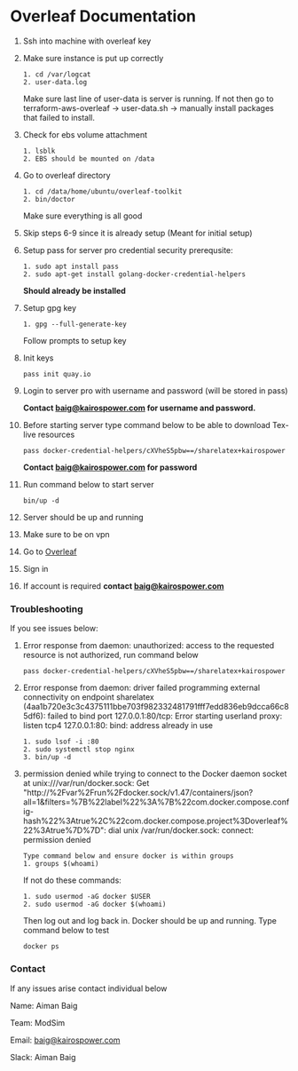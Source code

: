 # Overleaf Documentation

1. Ssh into machine with overleaf key
2. Make sure instance is put up correctly

   ```
   1. cd /var/logcat 
   2. user-data.log
   ```

   Make sure last line of user-data is server is running. If not then go to terraform-aws-overleaf -> user-data.sh -> manually install packages that failed to install.
3. Check for ebs volume attachment

   ```
   1. lsblk
   2. EBS should be mounted on /data
   ```
4. Go to overleaf directory

   ```
   1. cd /data/home/ubuntu/overleaf-toolkit
   2. bin/doctor
   ```

   Make sure everything is all good
5. Skip steps 6-9 since it is already setup (Meant for initial setup)
6. Setup pass for server pro credential security
   prerequsite:

   ```
   1. sudo apt install pass
   2. sudo apt-get install golang-docker-credential-helpers

   ```

   **Should already be installed**
7. Setup gpg key

   ```
   1. gpg --full-generate-key
   ```

   Follow prompts to setup key
8. Init keys

   ```
   pass init quay.io
   ```
9. Login to server pro with username and password (will be stored in pass)

   **Contact baig@kairospower.com for username and password.**
10. Before starting server type command below to be able to download Tex-live resources

    ```
    pass docker-credential-helpers/cXVheS5pbw==/sharelatex+kairospower
    ```

    **Contact baig@kairospower.com for password**
11. Run command below to start server

    ```
    bin/up -d
    ```
12. Server should be up and running
13. Make sure to be on vpn
14. Go to [Overleaf](overleaf.kairospower.com)
15. Sign in
16. If account is required **contact baig@kairospower.com**


### Troubleshooting

If you see issues below:

1. Error response from daemon: unauthorized: access to the requested resource is not authorized, run command below

   ```
   pass docker-credential-helpers/cXVheS5pbw==/sharelatex+kairospower
   ```
2. Error response from daemon: driver failed programming external connectivity on endpoint sharelatex (4aa1b720e3c3c4375111bbe703f982332481791fff7edd836eb9dcca66c85df6): failed to bind port 127.0.0.1:80/tcp: Error starting userland proxy: listen tcp4 127.0.0.1:80: bind: address already in use

   ```
   1. sudo lsof -i :80
   2. sudo systemctl stop nginx
   3. bin/up -d
   ```
3. permission denied while trying to connect to the Docker daemon socket at unix:///var/run/docker.sock: Get "http://%2Fvar%2Frun%2Fdocker.sock/v1.47/containers/json?all=1&filters=%7B%22label%22%3A%7B%22com.docker.compose.config-hash%22%3Atrue%2C%22com.docker.compose.project%3Doverleaf%22%3Atrue%7D%7D": dial unix /var/run/docker.sock: connect: permission denied

   ```
   Type command below and ensure docker is within groups
   1. groups $(whoami)
   ```

   If not do these commands:

   ```
   1. sudo usermod -aG docker $USER
   2. sudo usermod -aG docker $(whoami)
   ```

   Then log out and log back in. Docker should be up and running. Type command below to test

   ```
   docker ps
   ```


### Contact

If any issues arise contact individual below

Name: Aiman Baig

Team: ModSim

Email: baig@kairospower.com

Slack: Aiman Baig
